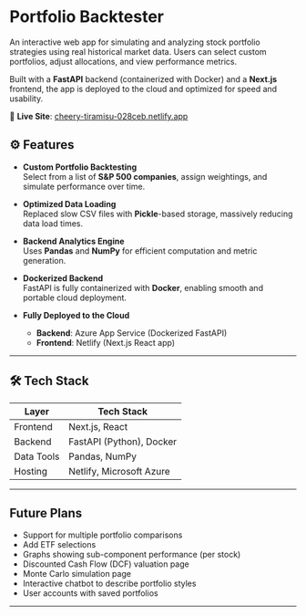 # Portfolio Backtester

An interactive web app for simulating and analyzing stock portfolio strategies using real historical market data. Users can select custom portfolios, adjust allocations, and view performance metrics.

Built with a **FastAPI** backend (containerized with Docker) and a **Next.js** frontend, the app is deployed to the cloud and optimized for speed and usability.

🔗 **Live Site**: [cheery-tiramisu-028ceb.netlify.app](https://cheery-tiramisu-028ceb.netlify.app)

## ⚙️ Features

- **Custom Portfolio Backtesting**  
  Select from a list of **S&P 500 companies**, assign weightings, and simulate performance over time.

- **Optimized Data Loading**  
  Replaced slow CSV files with **Pickle**-based storage, massively reducing data load times.

- **Backend Analytics Engine**  
  Uses **Pandas** and **NumPy** for efficient computation and metric generation.

- **Dockerized Backend**  
  FastAPI is fully containerized with **Docker**, enabling smooth and portable cloud deployment.

- **Fully Deployed to the Cloud**  
  - **Backend**: Azure App Service (Dockerized FastAPI)  
  - **Frontend**: Netlify (Next.js React app)

---

## 🛠 Tech Stack

| Layer        | Tech Stack                        |
|--------------|-----------------------------------|
| Frontend     | Next.js, React                    |
| Backend      | FastAPI (Python), Docker          |
| Data Tools   | Pandas, NumPy                     |
| Hosting      | Netlify, Microsoft Azure          |

---

## Future Plans
- Support for multiple portfolio comparisons
- Add ETF selections
- Graphs showing sub-component performance (per stock)
- Discounted Cash Flow (DCF) valuation page
- Monte Carlo simulation page
- Interactive chatbot to describe portfolio styles
- User accounts with saved portfolios

---
